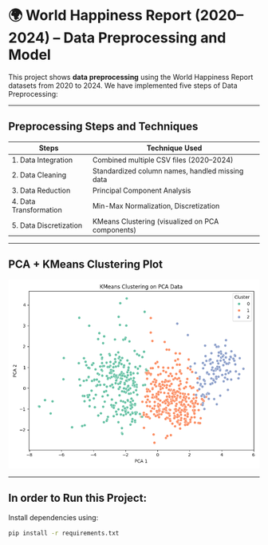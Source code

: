  # 🌍 World Happiness Report (2020–2024) – Data Preprocessing and Model 

This project shows **data preprocessing** using the World Happiness Report datasets from 2020 to 2024. We have implemented five steps of Data Preprocessing:

---

## Preprocessing Steps and Techniques

| Steps                  | Technique Used                                   |
|------------------------|--------------------------------------------------|
| 1. Data Integration    | Combined multiple CSV files (2020–2024)          |
| 2. Data Cleaning       | Standardized column names, handled missing data  |
| 3. Data Reduction      | Principal Component Analysis                     |
| 4. Data Transformation | Min-Max Normalization, Discretization            |
| 5. Data Discretization | KMeans Clustering (visualized on PCA components) |

---

## PCA + KMeans Clustering Plot

![Clustering Result](screenshot.png)

---

## In order to Run this Project:

Install dependencies using:

```bash
pip install -r requirements.txt
